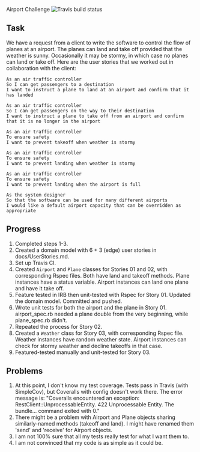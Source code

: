 Airport Challenge ![Travis build status](https://travis-ci.org/sliute/airport_challenge.svg?branch=master)

Task
-----

We have a request from a client to write the software to control the flow of planes at an airport. The planes can land and take off provided that the weather is sunny. Occasionally it may be stormy, in which case no planes can land or take off.  Here are the user stories that we worked out in collaboration with the client:

```
As an air traffic controller
So I can get passengers to a destination
I want to instruct a plane to land at an airport and confirm that it has landed

As an air traffic controller
So I can get passengers on the way to their destination
I want to instruct a plane to take off from an airport and confirm that it is no longer in the airport

As an air traffic controller
To ensure safety
I want to prevent takeoff when weather is stormy

As an air traffic controller
To ensure safety
I want to prevent landing when weather is stormy

As an air traffic controller
To ensure safety
I want to prevent landing when the airport is full

As the system designer
So that the software can be used for many different airports
I would like a default airport capacity that can be overridden as appropriate
```

Progress
----

1. Completed steps 1-3.
2. Created a domain model with 6 + 3 (edge) user stories in docs/UserStories.md.
3. Set up Travis CI.
4. Created `Airport` and `Plane` classes for Stories 01 and 02, with corresponding Rspec files. Both have land and takeoff methods. Plane instances have a status variable. Airport instances can land one plane and have it take off.
5. Feature tested in IRB then unit-tested with Rspec for Story 01. Updated the domain model. Committed and pushed.
6. Wrote unit tests for both the airport and the plane in Story 01. airport_spec.rb needed a plane double from the very beginning, while plane_spec.rb didn't.
7. Repeated the process for Story 02.
8. Created a `Weather` class for Story 03, with corresponding Rspec file. Weather instances have random weather state. Airport instances can check for stormy weather and decline takeoffs in that case.
9. Featured-tested manually and unit-tested for Story 03.

Problems
----

1. At this point, I don't know my test coverage. Tests pass in Travis (with SimpleCov), but Coveralls with config doesn't work there. The error message is: "Coveralls encountered an exception: RestClient::UnprocessableEntity. 422 Unprocessable Entity.
The bundle... command exited with 0."
2. There might be a problem with Airport and Plane objects sharing similarly-named methods (takeoff and land). I might have renamed them 'send' and 'receive' for Airport objects.
3. I am not 100% sure that all my tests really test for what I want them to.
4. I am not convinced that my code is as simple as it could be.

